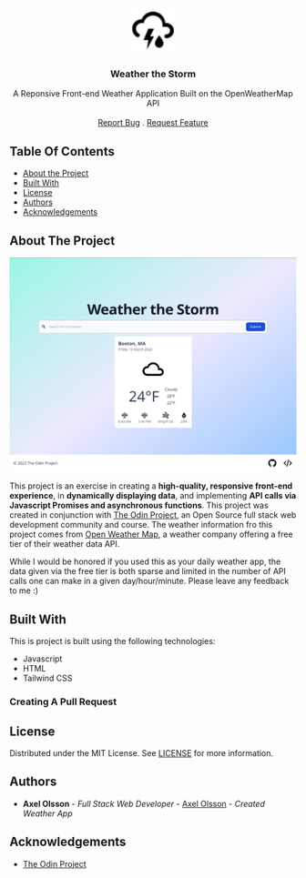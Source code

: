 <br/>
<p align="center">
  <a href="https://github.com/trustpizza/weather-app">
    <img src="src/photos/thunderstorm.svg" alt="Logo" width="80" height="80">
  </a>

  <h3 align="center">Weather the Storm</h3>

  <p align="center">
    A Reponsive Front-end Weather Application Built on the OpenWeatherMap API
    <br/>
    <br/>
    <a href="https://github.com/trustpizza/weather-app/issues">Report Bug</a>
    .
    <a href="https://github.com/trustpizza/weather-app/issues">Request Feature</a>
  </p>
</p>



## Table Of Contents

* [About the Project](#about-the-project)
* [Built With](#built-with)
* [License](#license)
* [Authors](#authors)
* [Acknowledgements](#acknowledgements)

## About The Project

![Screen Shot](src/photos/screenshot-of-weather.png)

This project is an exercise in creating a **high-quality, responsive front-end experience**, in **dynamically displaying data**,   and implementing **API calls via Javascript Promises and asynchronous functions**.   This project was created in conjunction with [The Odin Project](https://www.theodinproject.com), an Open Source full stack web development community and course.  The weather information fro this project comes from [Open Weather Map](https://openweathermap.org/), a weather company offering a free tier of their weather data API.

While I would be honored if you used this as your daily weather app, the data given via the free tier is both sparse and limited in the number of API calls one can make in a given day/hour/minute.  Please leave any feedback to me :)

## Built With

This is project is built using the following technologies:
+ Javascript
+ HTML
+ Tailwind CSS

### Creating A Pull Request



## License

Distributed under the MIT License. See [LICENSE](https://github.com/trustpizza/weather-app/blob/main/LICENSE.md) for more information.

## Authors

* **Axel Olsson** - *Full Stack Web Developer* - [Axel Olsson](https://github.com/trustpizza/) - *Created Weather App*

## Acknowledgements

* [The Odin Project](https://github.com/TheOdinProject)
